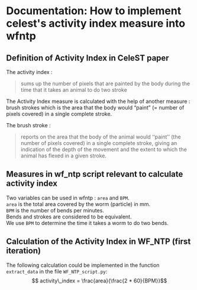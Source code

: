 # Documentation: How to implement celest's activity index measure into wfntp

## Definition of Activity Index in CeleST paper
The activity index :
> sums up the number of pixels that are painted by the body during the time that it takes an animal to do two stroke

The Activity Index measure is calculated with the help of another measure : brush strokes which is the area that the body would “paint” (= number of pixels covered) in a single complete stroke.

The brush stroke :
> reports on the area that the body of the animal would ‘‘paint’’ (the number of pixels covered) in a single complete stroke, giving an indication of the depth of the movement and the extent to which the animal has flexed in a given stroke.

## Measures in wf_ntp script relevant to calculate activity index
Two variables can be used in wfntp : `area` and `BPM`.\
`area` is the total area covered by the worm (particle) in mm.\
`BPM` is the number of bends per minutes.\
Bends and strokes are considered to be equivalent.\
We use `BPM` to determine the time it takes a worm to do two bends.

## Calculation of the Activity Index in WF_NTP (first iteration)

The following calculation could be implemented in the function `extract_data` in the file `WF_NTP_script.py`:
$$ activity\_index = \frac{area}{\frac{2 * 60}{BPM}}$$
